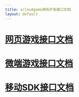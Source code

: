 ```yaml
---
title: xcloudgame游戏开发接口文档
layout: default
---
```


# [网页游戏接口文档](api/WebPage)

# [微端游戏接口文档](api/MicroEnd)

# [移动SDK接口文档](api/MobileAppSDK)




